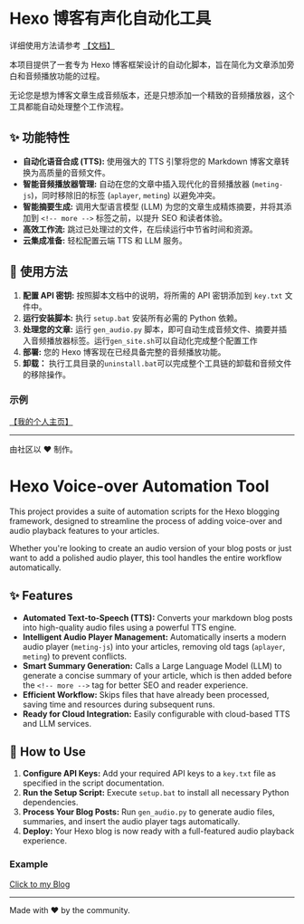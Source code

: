 # Hexo 博客有声化自动化工具

详细使用方法请参考 [【文档】](https://snowmiku-home.top/2025/08/19/post-2025819/)

本项目提供了一套专为 Hexo 博客框架设计的自动化脚本，旨在简化为文章添加旁白和音频播放功能的过程。

无论您是想为博客文章生成音频版本，还是只想添加一个精致的音频播放器，这个工具都能自动处理整个工作流程。

## ✨ 功能特性

- **自动化语音合成 (TTS):** 使用强大的 TTS 引擎将您的 Markdown 博客文章转换为高质量的音频文件。
- **智能音频播放器管理:** 自动在您的文章中插入现代化的音频播放器 (`meting-js`)，同时移除旧的标签 (`aplayer`, `meting`) 以避免冲突。
- **智能摘要生成:** 调用大型语言模型 (LLM) 为您的文章生成精炼摘要，并将其添加到 `<!-- more -->` 标签之前，以提升 SEO 和读者体验。
- **高效工作流:** 跳过已处理过的文件，在后续运行中节省时间和资源。
- **云集成准备:** 轻松配置云端 TTS 和 LLM 服务。

## 🚀 使用方法

1.  **配置 API 密钥:** 按照脚本文档中的说明，将所需的 API 密钥添加到 `key.txt` 文件中。
2.  **运行安装脚本:** 执行 `setup.bat` 安装所有必需的 Python 依赖。
3.  **处理您的文章:** 运行 `gen_audio.py` 脚本，即可自动生成音频文件、摘要并插入音频播放器标签。运行`gen_site.sh`可以自动化完成整个配置工作
4.  **部署:** 您的 Hexo 博客现在已经具备完整的音频播放功能。
5.  **卸载：** 执行工具目录的`uninstall.bat`可以完成整个工具链的卸载和音频文件的移除操作。

### 示例

[【我的个人主页】](https://snowmiku-home.top/)

---
由社区以 ❤️ 制作。

# Hexo Voice-over Automation Tool

This project provides a suite of automation scripts for the Hexo blogging framework, designed to streamline the process of adding voice-over and audio playback features to your articles.

Whether you're looking to create an audio version of your blog posts or just want to add a polished audio player, this tool handles the entire workflow automatically.

## ✨ Features

- **Automated Text-to-Speech (TTS):** Converts your markdown blog posts into high-quality audio files using a powerful TTS engine.
- **Intelligent Audio Player Management:** Automatically inserts a modern audio player (`meting-js`) into your articles, removing old tags (`aplayer`, `meting`) to prevent conflicts.
- **Smart Summary Generation:** Calls a Large Language Model (LLM) to generate a concise summary of your article, which is then added before the `<!-- more -->` tag for better SEO and reader experience.
- **Efficient Workflow:** Skips files that have already been processed, saving time and resources during subsequent runs.
- **Ready for Cloud Integration:** Easily configurable with cloud-based TTS and LLM services.

## 🚀 How to Use

1.  **Configure API Keys:** Add your required API keys to a `key.txt` file as specified in the script documentation.
2.  **Run the Setup Script:** Execute `setup.bat` to install all necessary Python dependencies.
3.  **Process Your Blog Posts:** Run `gen_audio.py` to generate audio files, summaries, and insert the audio player tags automatically.
4.  **Deploy:** Your Hexo blog is now ready with a full-featured audio playback experience.

### Example

[Click to my Blog](https://snowmiku-home.top/)

---
Made with ❤️ by the community.
